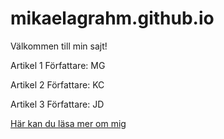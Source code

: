 # mikaelagrahm.github.io

Välkommen till min sajt!

Artikel 1
Författare: MG

Artikel 2
Författare: KC

Artikel 3
Författare: JD

[Här kan du läsa mer om mig](/about)
